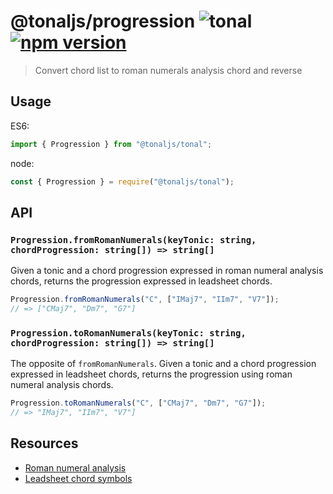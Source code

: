 # @tonaljs/progression ![tonal](https://img.shields.io/badge/@tonaljs-progression-yellow.svg?style=flat-square) [![npm version](https://img.shields.io/npm/v/@tonaljs/progression.svg?style=flat-square)](https://www.npmjs.com/package/@tonaljs/progression)

> Convert chord list to roman numerals analysis chord and reverse

## Usage

ES6:

```js
import { Progression } from "@tonaljs/tonal";
```

node:

```js
const { Progression } = require("@tonaljs/tonal");
```

## API

### `Progression.fromRomanNumerals(keyTonic: string, chordProgression: string[]) => string[]`

Given a tonic and a chord progression expressed in roman numeral analysis chords, returns the progression expressed in leadsheet chords.

```js
Progression.fromRomanNumerals("C", ["IMaj7", "IIm7", "V7"]);
// => ["CMaj7", "Dm7", "G7"]
```

### `Progression.toRomanNumerals(keyTonic: string, chordProgression: string[]) => string[]`

The opposite of `fromRomanNumerals`. Given a tonic and a chord progression expressed in leadsheet chords, returns the progression using roman numeral analysis chords.

```js
Progression.toRomanNumerals("C", ["CMaj7", "Dm7", "G7"]);
// => "IMaj7", "IIm7", "V7"]
```

## Resources

- [Roman numeral analysis](https://en.wikipedia.org/wiki/Roman_numeral_analysis)
- [Leadsheet chord symbols](https://en.wikipedia.org/wiki/Lead_sheet)

